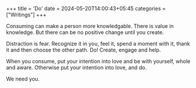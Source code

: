 +++
title = 'Do'
date = 2024-05-20T14:00:43+05:45
categories = ["Writings"]
+++
<p align=center>

Consuming can make a person more knowledgable. There is value in knowledge. But there can be no positive change until you create.

Distraction is fear. Recognize it in you, feel it, spend a moment with it, thank it and then choose the other path. Do! Create, engage and help.

When you consume, put your intention into love and be with yourself, whole and aware. Otherwise put your intention into love, and do.

We need you.
</p>
